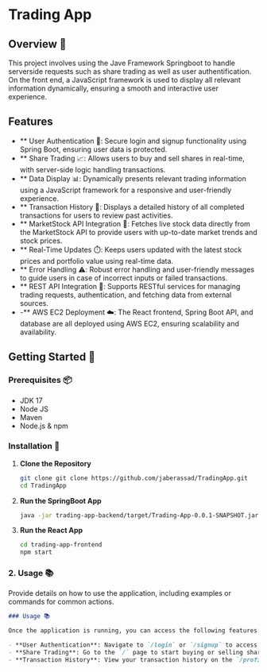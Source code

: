 # Trading App

## Overview 📝

This project involves using the Jave Framework Springboot to handle serverside requests such as share trading as well as user authentification. On the front end, a JavaScript framework is used to display all relevant information dynamically, ensuring a smooth and interactive user experience.

## Features 

- ** User Authentication 🔑: Secure login and signup functionality using Spring Boot, ensuring user data is protected.
- ** Share Trading 📈: Allows users to buy and sell shares in real-time, with server-side logic handling transactions.
- ** Data Display 📊: Dynamically presents relevant trading information using a JavaScript framework for a responsive and user-friendly experience.
- ** Transaction History 🧾: Displays a detailed history of all completed transactions for users to review past activities.
- ** MarketStock API Integration 🔌: Fetches live stock data directly from the MarketStock API to provide users with up-to-date market trends and stock prices.
- ** Real-Time Updates ⏱️: Keeps users updated with the latest stock prices and portfolio value using real-time data.
- ** Error Handling ⚠️: Robust error handling and user-friendly messages to guide users in case of incorrect inputs or failed transactions.
- ** REST API Integration 🔌: Supports RESTful services for managing trading requests, authentication, and fetching data from external sources.
- -** AWS EC2 Deployment ☁️: The React frontend, Spring Boot API, and database are all deployed using AWS EC2, ensuring scalability and availability.

## Getting Started 🚀

### Prerequisites 📦
- JDK 17
- Node JS
- Maven
- Node.js & npm

### Installation 🔧

1. **Clone the Repository** 

   ```bash
   git clone git clone https://github.com/jaberassad/TradingApp.git
   cd TradingApp
   

2. **Run the SpringBoot App**
   ```bash
   java -jar trading-app-backend/target/Trading-App-0.0.1-SNAPSHOT.jar

3. **Run the React App**
   ```bash
   cd trading-app-frontend
   npm start
   

### 2. **Usage 📚**

   Provide details on how to use the application, including examples or commands for common actions.
   
   ```markdown
   ### Usage 📚
   
   Once the application is running, you can access the following features:
   
   - **User Authentication**: Navigate to `/login` or `/signup` to access user authentication features.
   - **Share Trading**: Go to the `/` page to start buying or selling shares as well as look at charts for different stocks.
   - **Transaction History**: View your transaction history on the `/profile` page.

